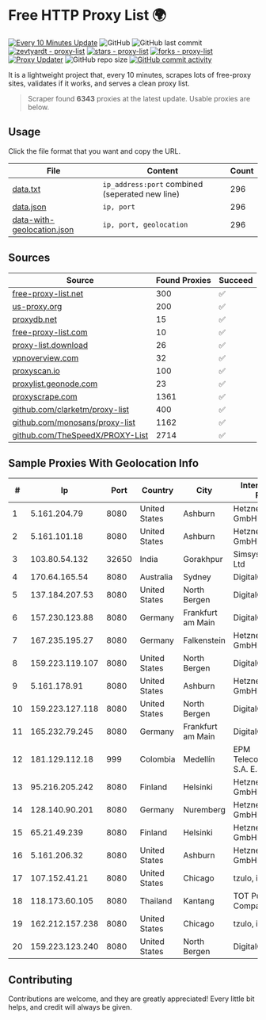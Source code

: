 
# Free HTTP Proxy List 🌍

[![Every 10 Minutes Update](https://github.com/mertguvencli/http-proxy-list/actions/workflows/main.yml/badge.svg?branch=main)](https://github.com/mertguvencli/http-proxy-list/actions/workflows/main.yml)
![GitHub](https://img.shields.io/github/license/mertguvencli/http-proxy-list)
![GitHub last commit](https://img.shields.io/github/last-commit/mertguvencli/http-proxy-list)
[![zevtyardt - proxy-list](https://img.shields.io/static/v1?label=zevtyardt&message=proxy-list&color=blue&logo=github)](https://github.com/zevtyardt/proxy-list "Go to GitHub repo")
[![stars - proxy-list](https://img.shields.io/github/stars/zevtyardt/proxy-list?style=social)](https://github.com/zevtyardt/proxy-list)
[![forks - proxy-list](https://img.shields.io/github/forks/zevtyardt/proxy-list?style=social)](https://github.com/zevtyardt/proxy-list)
[![Proxy Updater](https://github.com/zevtyardt/proxy-list/workflows/Proxy%20Updater/badge.svg)](https://github.com/zevtyardt/proxy-list/actions?query=workflow:"Proxy+Updater")
![GitHub repo size](https://img.shields.io/github/repo-size/zevtyardt/proxy-list)
[![GitHub commit activity](https://img.shields.io/github/commit-activity/m/zevtyardt/proxy-list?logo=commits)](https://github.com/zevtyardt/proxy-list/commits/main)

It is a lightweight project that, every 10 minutes, scrapes lots of free-proxy sites, validates if it works, and serves a clean proxy list.

> Scraper found **6343** proxies at the latest update. Usable proxies are below.

## Usage

Click the file format that you want and copy the URL.

|File|Content|Count|
|----|-------|-----|
|[data.txt](https://raw.githubusercontent.com/mertguvencli/http-proxy-list/main/proxy-list/data.txt)|`ip_address:port` combined (seperated new line)|296|
|[data.json](https://raw.githubusercontent.com/mertguvencli/http-proxy-list/main/proxy-list/data.json)|`ip, port`|296|
|[data-with-geolocation.json](https://raw.githubusercontent.com/mertguvencli/http-proxy-list/main/proxy-list/data-with-geolocation.json)|`ip, port, geolocation`|296|

## Sources

|Source|Found Proxies|Succeed|
|------|-------------|-------|
|[free-proxy-list.net](https://free-proxy-list.net)|300|✅|
|[us-proxy.org](https://www.us-proxy.org)|200|✅|
|[proxydb.net](http://proxydb.net)|15|✅|
|[free-proxy-list.com](https://free-proxy-list.com/?page=&port=&type%5B%5D=http&type%5B%5D=https&up_time=0&search=Search)|10|✅|
|[proxy-list.download](https://www.proxy-list.download/HTTP)|26|✅|
|[vpnoverview.com](https://vpnoverview.com/privacy/anonymous-browsing/free-proxy-servers)|32|✅|
|[proxyscan.io](https://www.proxyscan.io)|100|✅|
|[proxylist.geonode.com](https://proxylist.geonode.com/api/proxy-list?limit=300&page=1&sort_by=lastChecked&sort_type=desc&protocols=http,https)|23|✅|
|[proxyscrape.com](https://api.proxyscrape.com/v2/?request=displayproxies&protocol=http&timeout=10000&country=all&ssl=all&anonymity=all)|1361|✅|
|[github.com/clarketm/proxy-list](https://raw.githubusercontent.com/clarketm/proxy-list/master/proxy-list-raw.txt)|400|✅|
|[github.com/monosans/proxy-list](https://raw.githubusercontent.com/monosans/proxy-list/main/proxies/http.txt)|1162|✅|
|[github.com/TheSpeedX/PROXY-List](https://raw.githubusercontent.com/TheSpeedX/PROXY-List/master/http.txt)|2714|✅|


## Sample Proxies With Geolocation Info

|#|Ip|Port|Country|City|Internet Service Provider|
|-|--|----|-------|----|-------------------------|
|1|5.161.204.79|8080|United States|Ashburn|Hetzner Online GmbH|
|2|5.161.101.18|8080|United States|Ashburn|Hetzner Online GmbH|
|3|103.80.54.132|32650|India|Gorakhpur|Simsys Infotech Pvt. Ltd|
|4|170.64.165.54|8080|Australia|Sydney|DigitalOcean, LLC|
|5|137.184.207.53|8080|United States|North Bergen|DigitalOcean, LLC|
|6|157.230.123.88|8080|Germany|Frankfurt am Main|DigitalOcean, LLC|
|7|167.235.195.27|8080|Germany|Falkenstein|Hetzner Online GmbH|
|8|159.223.119.107|8080|United States|North Bergen|DigitalOcean, LLC|
|9|5.161.178.91|8080|United States|Ashburn|Hetzner Online GmbH|
|10|159.223.127.118|8080|United States|North Bergen|DigitalOcean, LLC|
|11|165.232.79.245|8080|Germany|Frankfurt am Main|DigitalOcean, LLC|
|12|181.129.112.18|999|Colombia|Medellín|EPM Telecomunicaciones S.A. E.S.P.|
|13|95.216.205.242|8080|Finland|Helsinki|Hetzner Online GmbH|
|14|128.140.90.201|8080|Germany|Nuremberg|Hetzner Online GmbH|
|15|65.21.49.239|8080|Finland|Helsinki|Hetzner Online GmbH|
|16|5.161.206.32|8080|United States|Ashburn|Hetzner Online GmbH|
|17|107.152.41.21|8080|United States|Chicago|tzulo, inc.|
|18|118.173.60.105|8080|Thailand|Kantang|TOT Public Company Limited|
|19|162.212.157.238|8080|United States|Chicago|tzulo, inc.|
|20|159.223.123.240|8080|United States|North Bergen|DigitalOcean, LLC|



## Contributing

Contributions are welcome, and they are greatly appreciated! Every
little bit helps, and credit will always be given.

